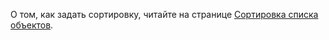 
О том, как задать сортировку, читайте на странице [Сортировка списка объектов](../../../../concepts/sorting.md).
